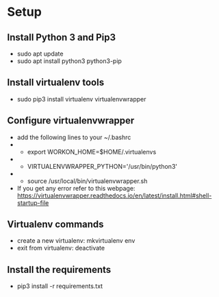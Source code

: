 # Setup

## Install Python 3 and Pip3
* sudo apt update
* sudo apt install python3 python3-pip

## Install virtualenv tools
* sudo pip3 install virtualenv virtualenvwrapper

## Configure virtualenvwrapper
* add the following lines to your ~/.bashrc
* * export WORKON_HOME=$HOME/.virtualenvs
* * VIRTUALENVWRAPPER_PYTHON='/usr/bin/python3'
* * source /usr/local/bin/virtualenvwrapper.sh
* If you get any error refer to this webpage: https://virtualenvwrapper.readthedocs.io/en/latest/install.html#shell-startup-file

##  Virtualenv commands
* create a new virtualenv: mkvirtualenv env
* exit from virtualenv: deactivate

## Install the requirements
* pip3 install -r requirements.txt